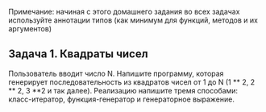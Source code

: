 Примечание: начиная с этого домашнего задания во всех задачах используйте 
аннотации типов (как минимум для функций, методов и их аргументов)

## Задача 1. Квадраты чисел
Пользователь вводит число N. Напишите программу, которая генерирует последовательность 
из квадратов чисел от 1 до N (1 ** 2, 2 ** 2, 3 **2 и так далее). Реализацию 
напишите тремя способами: класс-итератор, функция-генератор и генераторное выражение.



